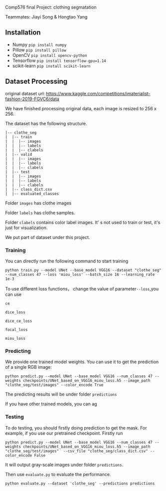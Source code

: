 Comp576 final Project:  clothing segmatation

Teammates: Jiayi Song & Hongtao Yang

## Installation

- Numpy `pip install numpy`
- Pillow `pip install pillow`
- OpenCV `pip install opencv-python`
- Tensorflow `pip install tensorflow-gpu=1.14`  
- scikit-learn `pip install scikit-learn`

## Dataset Processing

original dataset url: https://www.kaggle.com/competitions/imaterialist-fashion-2019-FGVC6/data

We have finished processing original data, each image is resized to 256 x 256. 

The dataset has the following structure.

```buildoutcfg
|-- clothe_seg
|  |-- train
|  |  |-- images
|  |  |-- labels
|  |  |-- clabels
|  |-- valid
|  |  |-- images
|  |  |-- labels
|  |  |-- clabels
|  |-- test
|  |  |-- images
|  |  |-- labels
|  |  |-- clabels
|  |-- class_dict.csv
|  |-- evaluated_classes

```
Folder `images` has clothe images

Folder  `labels` has  clothe samples.

Folder `clabels` contains color label images. It' s not used to train or test, it's just for visualization.

We put part of dataset under this project.

### Training

You can directly run the following command to start training

```buildoutcfg
python train.py --model UNet --base_model VGG16 --dataset "clothe_seg" --num_classes 47 --loss 'miou_loss' --batch_size 16 --learning_rate 1e-3
```
To use different loss functions， change the value of parameter`--loss`,you can use

`ce`

`dice_loss`

`dice_ce_loss`

`focal_loss`

`miou_loss`

### Predicting

We provide one trained model weights. You can use it to get the prediction of a single RGB image:
```buildoutcfg
python predict.py --model UNet --base_model VGG16 --num_classes 47 --weights checkpoints/UNet_based_on_VGG16_miou_loss.h5 --image_path "clothe_seg/test/images" --color_encode True
```

The predicting results will be under folder `predictions`

If you have other trained models, you can ag

### Testing

To do testing, you should firstly doing prediction to get the mask. For example,  if you use our pretrained checkpoint. Firstly run

```buildoutcfg
python predict.py --model UNet --base_model VGG16 --num_classes 47 --weights checkpoints/UNet_based_on_VGG16_miou_loss.h5 --image_path "clothe_seg/test/images"  --csv_file "clothe_seg/class_dict.csv" --color_encode False
```

It will output gray-scale images under folder `predictions`.

Then use `evaluate.py` to evaluate the performance.

```
python evaluate.py --dataset 'clothe_seg' --predictions predictions
```


